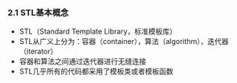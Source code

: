 ### 2.1 STL基本概念

- STL（Standard Template Library，标准模板库）
- STL从广义上分为：容器（container），算法（algorithm），迭代器（iterator）
- 容器和算法之间通过迭代器进行无缝连接
- STL几乎所有的代码都采用了模板类或者模板函数


